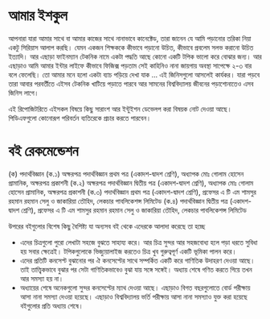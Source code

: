 # আমার ইশকুল

আপনারা যারা আমার সাথে বা আমার কাজের সাথে নানাভাবে কানেক্টেড, তারা জানেন যে আমি পড়ানোর তরিকা নিয়া একটু সিরিয়াস আলাপ করছি। যেমন একজন শিক্ষককে কীভাবে পড়ানো উচিত, কীভাবে প্রবলেম সলভ করানো উচিত ইত্যাদি। আর এছাড়া ফাইনম্যান টেকনিক নামে একটা পদ্ধতি আছে কোনো একটি টপিক ভালো করে বোঝার জন্য। আর এছাড়াও আমি আমার ইন্টার লাইফে কীভাবে ফিজিক্স পড়তাম সেই কাহিনিও নানা জায়গায় অবস্থা সাপেক্ষে ২-৩ বার বলে ফেলেছি। তো আমার মনে হলো একটা ব্যাচ পড়িয়ে দেখা যাক ... এই জিনিসগুলো আসলেই কার্যকর। যারা পড়বে তারা আবার পরবর্তীতে এইসব টেকনিক খাটিয়ে পড়াতে পারবে আর সামনের বিশ্ববিদ্যালয় জীবনের পড়াশোনাতেও এসব জিনিস লাগে।

এই রিপোজিটরিতে এইসকল বিষয়ে কিছু সারাংশ আর ইন্টুইশন ডেভেলপ করা বিষয়ক নোট দেওয়া আছে। পিডিএফগুলো কোনোরূপ পরিবর্তন ব্যতিরেকে প্রচার করতে পারবেন। 

# বই রেকমেন্ডেশন

(ক) পদার্থবিজ্ঞান
(ক.১) অক্ষরপত্র পদার্থবিজ্ঞান প্রথম পত্র (একাদশ-দ্বাদশ শ্রেণি), অধ্যাপক মোঃ গোলাম হোসেন প্রামানিক, অক্ষরপত্র প্রকাশনী
(ক.২) অক্ষরপত্র পদার্থবিজ্ঞান দ্বিতীয় পত্র (একাদশ-দ্বাদশ শ্রেণি), অধ্যাপক মোঃ গোলাম হোসেন প্রামানিক, অক্ষরপত্র প্রকাশনী
(ক.৩) পদার্থবিজ্ঞান প্রথম পত্র (একাদশ-দ্বাদশ শ্রেণি), প্রফেসর এ টি এম শামসুর রহমান রহমান সেলু ও জাকারিয়া তৌহিদ, লেকচার পাবলিকেশন্স লিমিটেড
(ক.৪) পদার্থবিজ্ঞান দ্বিতীয় পত্র (একাদশ-দ্বাদশ শ্রেণি), প্রফেসর এ টি এম শামসুর রহমান রহমান সেলু ও জাকারিয়া তৌহিদ, লেকচার পাবলিকেশন্স লিমিটেড

উপরের বইগুলোর বিশেষ কিছু বৈশিষ্ট্য যা অন্যসব বই থেকে এদেরকে আলাদা করেছে তা হচ্ছে 
<ul>
  <li>এদের চিত্রগুলো পুরো লেখাটা সহজে বুঝতে সাহায্য করে। আর চিত্র সুন্দর আর সহজবোধ্য হলে পড়া ধরতে সুবিধা হয় সবার ক্ষেত্রেই। টপিকগুলোকে ভিজ্যুয়ালাইজ করতেও চিত্র খুব গুরুত্বপূর্ণ একটি ভূমিকা পালন করে। </li>
  <li>এদের প্রতিটি কনসেপ্ট বুঝানোর পর ঐ কনসেপ্টের সাথে সম্পর্কিত একটি করে গাণিতিক উদাহরণ দেওয়া আছে। তাই তাত্ত্বিকভাবে বুঝার পর সেটা গাণিতিকভাবেও বুঝা যায় সঙ্গে সঙ্গেই। অধ্যায় শেষে গণিত করতে গিয়ে তখন আর সমস্যা হয় না। </li>
  <li>অধ্যায়ের শেষে অনেকগুলো সুন্দর কনসেপ্টের ম্যাথ দেওয়া আছে। এছাড়াও বিগত বছরগুলোতে বোর্ড পরীক্ষায় আসা নানা সমস্যা দেওয়া হয়েছে। এছাড়াও বিশ্ববিদ্যালয় ভর্তি পরীক্ষায় আসা নানা সমস্যাও যুক্ত করা হয়েছে বইগুলোর প্রতি অধ্যায় শেষে। </li>
</ul>
